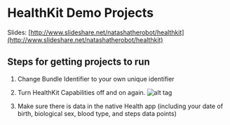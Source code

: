 HealthKit Demo Projects
=======

Slides: [http://www.slideshare.net/natashatherobot/healthkit](http://www.slideshare.net/natashatherobot/healthkit)

## Steps for getting projects to run

1. Change Bundle Identifier to your own unique identifier
2. Turn HealthKit Capabilities off and on again. ![alt tag](https://s3.amazonaws.com/healthkit/Screen+Shot+2014-11-05+at+9.41.39+PM.png)

3. Make sure there is data in the native Health app (including your date of birth, biological sex, blood type, and steps data points)
